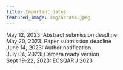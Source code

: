 ```yaml
---
title: Important dates
featured_image: img/arras4.jpeg
---
```


May 12, 2023:       	Abstract submission deadline  
May 20, 2023:       	Paper submission deadline  
June 14, 2023:      	Author notification  
July 04, 2023:		Camera ready version  
Sept 19-22, 2023:  	ECSQARU 2023  



